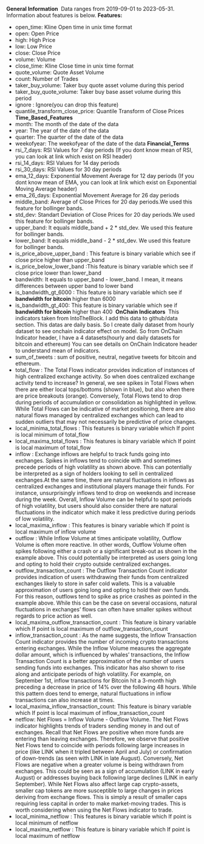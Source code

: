 **General Information**
​
Data ranges from 2019-09-01 to 2023-05-31. Information about features is below.
​
**Features:**
* open_time: Kline Open time in unix time format
* open: Open Price
* high: High Price
* low: Low Price
* close: Close Price
* volume: Volume
* close_time: Kline Close time in unix time format
* quote_volume: Quote Asset Volume
* count: Number of Trades
* taker_buy_volume: Taker buy quote asset volume during this period
* taker_buy_quote_volume: Taker buy base asset volume during this period
* ignore : Ignore(you can drop this feature)
​
* quantile_transform_close_price: Quantile Transform of Close Prices
​
**Time_Based_Features**
* month: The month of the date of the data
* year: The year of the date of the data
* quarter: The quarter of the date of the data
* weekofyear: The weekofyear of the date of the data
​
**Financial_Terms**
* rsi_7_days: RSI Values for 7 day periods (If you dont know mean of RSI, you can look at link which exist on RSI header)
* rsi_14_days: RSI Values for 14 day periods
* rsi_30_days: RSI Values for 30 day periods
* ema_12_days: Exponential Movement Average for 12 day periods (If you dont know mean of EMA, you can look at link which exist on Exponential Moving Average header)
* ema_26_days: Exponential Movement Average for 26 day periods
* middle_band: Average of Close Prices for 20 day periods.We used this feature for bollinger bands.
* std_dev: Standart Deviation of Close Prices for 20 day periods.We used this feature for bollinger bands.
* upper_band: It equals middle_band + 2 * std_dev. We used this feature for bollinger bands.
* lower_band: It equals middle_band - 2 * std_dev. We used this feature for bollinger bands.
* is_price_above_upper_band : This feature is binary variable which see if close price higher than upper_band
* is_price_below_lower_band :This feature is binary variable which see if close price lower than lower_band
* bandwidth: It equals to upper_band - lower_band. I mean, it means differences between upper band to lower band
* is_bandwidth_gt_6000 : This feature is binary variable which see if **bandwidth for bitcoin** higher than 6000
* is_bandwidth_gt_400: This feature is binary variable which see if **bandwidth for bitcoin** higher than 400
​
**OnChain Indicators**
​
This indicators taken from IntoTheBlock. I add this data to github/data section. This datas are daily basis. So I create daily dataset from hourly dataset to see onchain indicator effect on model. So from OnChain Indicator header, I have a 4 datasets(hourly and daily datasets for bitcoin and ethereum)
You can see details on OnChain Indicatore header to understand mean of indicators.
​
* sum_of_tweets : sum of positive, neutral, negative tweets for bitcoin and ethereum. 
* total_flow : The Total Flows indicator provides indication of instances of high centralized exchange activity. So when does centralized exchange activity tend to increase? In general, we see spikes in Total Flows when there are either local tops/bottoms (shown in blue), but also when there are price breakouts (orange). Conversely, Total Flows tend to drop during periods of accumulation or consolidation as highlighted in yellow. While Total Flows can be indicative of market positioning, there are also natural flows managed by centralized exchanges which can lead to sudden outliers that may not necessarily be predictive of price changes. 
* local_minima_total_flows : This features is binary variable which If point is local minimum of total_flow
* local_maxima_total_flows : This features is binary variable which If point is local maximum of total_flow
* inflow : Exchange inflows are helpful to track funds going into exchanges. Spikes in inflows tend to coincide with and sometimes precede periods of high volatility as shown above. This can potentially be interpreted as a sign of holders looking to sell in centralized exchanges.At the same time, there are natural fluctuations in inflows as centralized exchanges and institutional players manage their funds. For instance, unsurprisingly inflows tend to drop on weekends and increase during the week. Overall, Inflow Volume can be helpful to spot periods of high volatility, but users should also consider there are natural fluctuations in the indicator which make it less predictive during periods of low volatility.
* local_maxima_inflow : This features is binary variable which If point is local maximum of inflow volume
* outflow : While Inflow Volume at times anticipate volatility, Outflow Volume is often more reactive. In other words, Outflow Volume often spikes following either a crash or a significant break-out as shown in the example above. This could potentially be interpreted as users going long and opting to hold their crypto outside centralized exchanges.
* outflow_transaction_count : The Outflow Transaction Count indicator provides indication of users withdrawing their funds from centralized exchanges likely to store in safer cold wallets. This is a valuable approximation of users going long and opting to hold their own funds. For this reason, outflows tend to spike as price crashes as pointed in the example above. While this can be the case on several occasions, natural fluctuations in exchanges’ flows can often have smaller spikes without regards to price action as well.
* local_maxima_outflow_transaction_count : This feature is binary variable which If point is local maximum of outflow_transaction_count 
* inflow_transaction_count : As the name suggests, the Inflow Transaction Count indicator provides the number of incoming crypto transactions entering exchanges. While the Inflow Volume measures the aggregate dollar amount, which is influenced by whales’ transactions, the Inflow Transaction Count is a better approximation of the number of users sending funds into exchanges. This indicator has also shown to rise along and anticipate periods of high volatility. For example, on September 1st, inflow transactions for Bitcoin hit a 3-month high preceding a decrease in price of 14% over the following 48 hours. While this pattern does tend to emerge, natural fluctuations in inflow transactions can also increase at times.
* local_maxima_inflow_transaction_count: This feature is binary variable which If point is local maximum of inflow_transaction_count 
* netflow: Net Flows = Inflow Volume - Outflow Volume. The Net Flows indicator highlights trends of traders sending money in and out of exchanges. Recall that Net Flows are positive when more funds are entering than leaving exchanges. Therefore, we observe that positive Net Flows tend to coincide with periods following large increases in price (like LINK when it tripled between April and July) or confirmation of down-trends (as seen with LINK in late August). Conversely, Net Flows are negative when a greater volume is being withdrawn from exchanges. This could be seen as a sign of accumulation (LINK in early August) or addresses buying back following large declines (LINK in early September). While Net Flows also affect large cap crypto-assets, smaller cap tokens are more susceptible to large changes in prices deriving from exchange flows. This is simply a result of smaller caps requiring less capital in order to make market-moving trades. This is worth considering when using the Net Flows indicator to trade.
* local_minima_netflow : This features is binary variable which If point is local minimum of netflow
* local_maxima_netflow : This feature is binary variable which If point is local maximum of netflow

